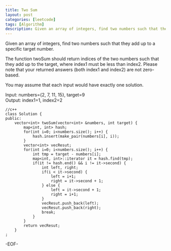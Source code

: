 ```yaml
---
title: Two Sum
layout: post
categories: [leetcode]
tags: [Algorithm]
description: Given an array of integers, find two numbers such that they add up to a specific target number.
---
```


Given an array of integers, find two numbers such that they add up to a specific target number.  

The function twoSum should return indices of the two numbers such that they add up to the target, where index1 must be less than index2. Please note that your returned answers (both index1 and index2) are not zero-based.  

You may assume that each input would have exactly one solution.  

Input: numbers={2, 7, 11, 15}, target=9  
Output: index1=1, index2=2

	//c++
	class Solution {
	public:
	    vector<int> twoSum(vector<int> &numbers, int target) {
	        map<int, int> hash;
	    	for(int i=0; i<numbers.size(); i++) {
	    		hash.insert(make_pair(numbers[i], i));
	    	}
	    	vector<int> vecResut;
	    	for(int i=0; i<numbers.size(); i++) {
	    		int tmp = target - numbers[i];
	    		map<int, int>::iterator it = hash.find(tmp);
	    		if(it != hash.end() && i != it->second) {
	    			int left, right;
	    			if(i < it->second) {
	    				left = i+1;
	    				right = it->second + 1;
	    			} else {
	    				left = it->second + 1;
	    				right = i+1;
	    			}
	    			vecResut.push_back(left);
	    			vecResut.push_back(right);
	    			break;
	    		}
	    	}
	    	return vecResut;
	    }
	; 

-EOF-